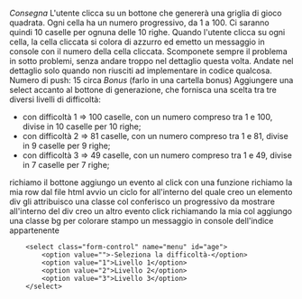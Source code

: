 *Consegna*
L'utente clicca su un bottone che genererà una griglia di gioco quadrata.
Ogni cella ha un numero progressivo, da 1 a 100.
Ci saranno quindi 10 caselle per ognuna delle 10 righe.
Quando l'utente clicca su ogni cella, la cella cliccata si colora di azzurro ed emetto un messaggio in console con il numero della cella cliccata.
Scomponete sempre il problema in sotto problemi, senza andare troppo nel dettaglio questa volta. Andate nel dettaglio solo quando non riusciti ad implementare in codice qualcosa.
Numero di push: 15 circa
*Bonus* (farlo in una cartella bonus)
Aggiungere una select accanto al bottone di generazione, che fornisca una scelta tra tre diversi livelli di difficoltà:
- con difficoltà 1 => 100 caselle, con un numero compreso tra 1 e 100, divise in 10 caselle per 10 righe;
- con difficoltà 2 => 81 caselle, con un numero compreso tra 1 e 81, divise in 9 caselle per 9 righe;
- con difficoltà 3 => 49 caselle, con un numero compreso tra 1 e 49, divise in 7 caselle per 7 righe;

richiamo il bottone
aggiungo un evento al click con una funzione
richiamo la mia row dal file html
avvio un ciclo for all'interno del quale
creo un elemento div
gli attribuisco una classe col
conferisco un progressivo da mostrare all'interno del div
creo un altro evento click richiamando la mia col
aggiungo una classe bg per colorare
stampo un messaggio in console dell'indice appartenente

        <select class="form-control" name="menu" id="age">
            <option value="">-Seleziona la difficoltà-</option>
            <option value="1">Livello 1</option>
            <option value="2">Livello 2</option>
            <option value="3">Livello 3</option>
        </select>